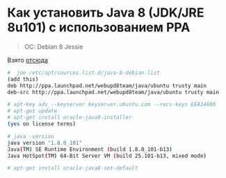 # Как установить Java 8 \(JDK/JRE 8u101\) с использованием PPA

> OC: Debian 8 Jessie

Взято [отсюда](http://tecadmin.net/install-java-8-on-debian/)

```bash
#  joe /etc/apt/sources.list.d/java-8-debian.list
(add this)
deb http://ppa.launchpad.net/webupd8team/java/ubuntu trusty main
deb-src http://ppa.launchpad.net/webupd8team/java/ubuntu trusty main

# apt-key adv --keyserver keyserver.ubuntu.com --recv-keys EEA14886
# apt-get update
# apt-get install oracle-java8-installer
(yes on license terms)

# java -version
java version "1.8.0_101"
Java(TM) SE Runtime Environment (build 1.8.0_101-b13)
Java HotSpot(TM) 64-Bit Server VM (build 25.101-b13, mixed mode)

# apt-get install oracle-java8-set-default
```


<script>
  (function(i,s,o,g,r,a,m){i['GoogleAnalyticsObject']=r;i[r]=i[r]||function(){
  (i[r].q=i[r].q||[]).push(arguments)},i[r].l=1*new Date();a=s.createElement(o),
  m=s.getElementsByTagName(o)[0];a.async=1;a.src=g;m.parentNode.insertBefore(a,m)
  })(window,document,'script','https://www.google-analytics.com/analytics.js','ga');

  ga('create', 'UA-98112747-1', 'auto');
  ga('send', 'pageview');

</script>
